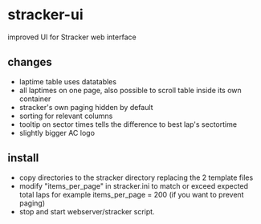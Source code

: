 # stracker-ui
improved UI for Stracker web interface

## changes

 - laptime table uses datatables 
 - all laptimes on one page, also possible to scroll table inside its own container
 - stracker's own paging hidden by default
 - sorting for relevant columns
 - tooltip on sector times tells the difference to best lap's sectortime
 - slightly bigger AC logo
 
 ## install
 
  - copy directories to the stracker directory replacing the 2 template files
  - modify "items_per_page" in stracker.ini to match or exceed expected total laps for example items_per_page = 200 (if you want to prevent paging)
  - stop and start webserver/stracker script. 
